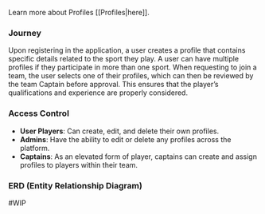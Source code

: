 Learn more about Profiles [[Profiles|here]].
### Journey

Upon registering in the application, a user creates a profile that contains specific details related to the sport they play. A user can have multiple profiles if they participate in more than one sport. When requesting to join a team, the user selects one of their profiles, which can then be reviewed by the team Captain before approval. This ensures that the player’s qualifications and experience are properly considered.
### Access Control

- **User Players**: Can create, edit, and delete their own profiles.
- **Admins**: Have the ability to edit or delete any profiles across the platform.
- **Captains**: As an elevated form of player, captains can create and assign profiles to players within their team.

### ERD (Entity Relationship Diagram)

#WIP
